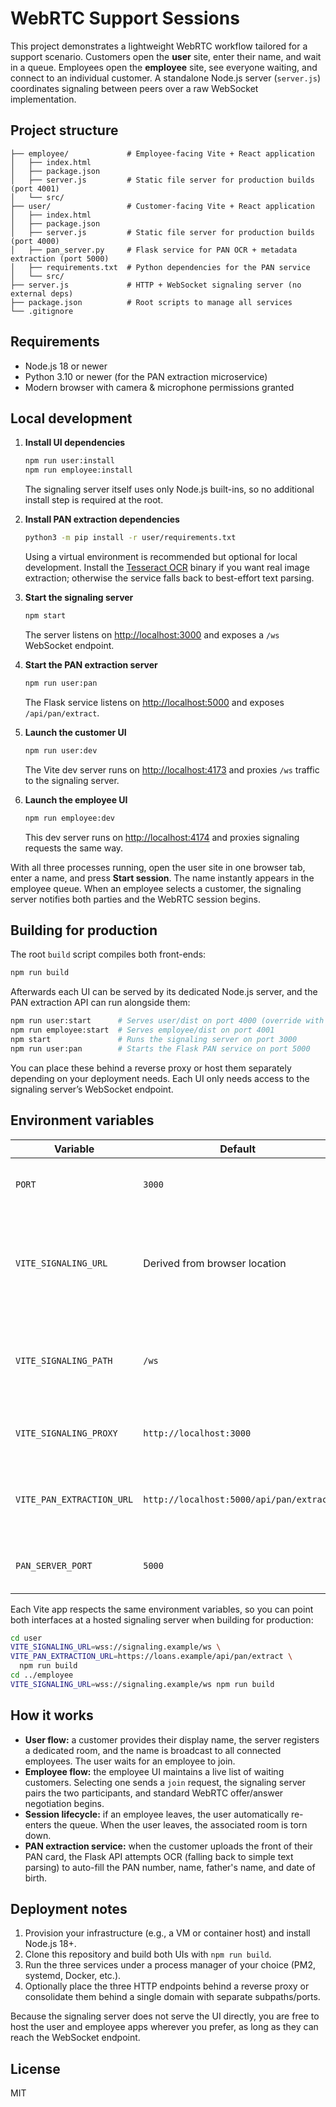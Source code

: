 # WebRTC Support Sessions

This project demonstrates a lightweight WebRTC workflow tailored for a support scenario. Customers open the **user** site, enter their name, and wait in a queue. Employees open the **employee** site, see everyone waiting, and connect to an individual customer. A standalone Node.js server (`server.js`) coordinates signaling between peers over a raw WebSocket implementation.

## Project structure

```
├── employee/             # Employee-facing Vite + React application
│   ├── index.html
│   ├── package.json
│   ├── server.js         # Static file server for production builds (port 4001)
│   └── src/
├── user/                 # Customer-facing Vite + React application
│   ├── index.html
│   ├── package.json
│   ├── server.js         # Static file server for production builds (port 4000)
│   ├── pan_server.py     # Flask service for PAN OCR + metadata extraction (port 5000)
│   ├── requirements.txt  # Python dependencies for the PAN service
│   └── src/
├── server.js             # HTTP + WebSocket signaling server (no external deps)
├── package.json          # Root scripts to manage all services
└── .gitignore
```

## Requirements

- Node.js 18 or newer
- Python 3.10 or newer (for the PAN extraction microservice)
- Modern browser with camera & microphone permissions granted

## Local development

1. **Install UI dependencies**

   ```bash
   npm run user:install
   npm run employee:install
   ```

   The signaling server itself uses only Node.js built-ins, so no additional install step is required at the root.

2. **Install PAN extraction dependencies**

   ```bash
   python3 -m pip install -r user/requirements.txt
   ```

   Using a virtual environment is recommended but optional for local development. Install the [Tesseract OCR](https://github.com/tesseract-ocr/tesseract) binary if you want real image extraction; otherwise the service falls back to best-effort text parsing.

3. **Start the signaling server**

   ```bash
   npm start
   ```

   The server listens on [http://localhost:3000](http://localhost:3000) and exposes a `/ws` WebSocket endpoint.

4. **Start the PAN extraction server**

   ```bash
   npm run user:pan
   ```

   The Flask service listens on [http://localhost:5000](http://localhost:5000) and exposes `/api/pan/extract`.

5. **Launch the customer UI**

   ```bash
   npm run user:dev
   ```

   The Vite dev server runs on [http://localhost:4173](http://localhost:4173) and proxies `/ws` traffic to the signaling server.

6. **Launch the employee UI**

   ```bash
   npm run employee:dev
   ```

   This dev server runs on [http://localhost:4174](http://localhost:4174) and proxies signaling requests the same way.

With all three processes running, open the user site in one browser tab, enter a name, and press **Start session**. The name instantly appears in the employee queue. When an employee selects a customer, the signaling server notifies both parties and the WebRTC session begins.

## Building for production

The root `build` script compiles both front-ends:

```bash
npm run build
```

Afterwards each UI can be served by its dedicated Node.js server, and the PAN extraction API can run alongside them:

```bash
npm run user:start      # Serves user/dist on port 4000 (override with PORT)
npm run employee:start  # Serves employee/dist on port 4001
npm start               # Runs the signaling server on port 3000
npm run user:pan        # Starts the Flask PAN service on port 5000
```

You can place these behind a reverse proxy or host them separately depending on your deployment needs. Each UI only needs access to the signaling server’s WebSocket endpoint.

## Environment variables

| Variable | Default | Scope | Purpose |
| --- | --- | --- | --- |
| `PORT` | `3000` | Root `server.js` | Port for the WebSocket signaling server. |
| `VITE_SIGNALING_URL` | Derived from browser location | User + Employee apps | Override the full WebSocket URL when building for a remote signaling host. |
| `VITE_SIGNALING_PATH` | `/ws` | User + Employee apps | Customize the path segment appended to the inferred signaling URL. |
| `VITE_SIGNALING_PROXY` | `http://localhost:3000` | User + Employee dev servers | Proxy target for `/ws` traffic during development. |
| `VITE_PAN_EXTRACTION_URL` | `http://localhost:5000/api/pan/extract` | User app | HTTP endpoint for the Flask PAN extraction API. |
| `PAN_SERVER_PORT` | `5000` | `user/pan_server.py` | Port where the Flask service listens. |

Each Vite app respects the same environment variables, so you can point both interfaces at a hosted signaling server when building for production:

```bash
cd user
VITE_SIGNALING_URL=wss://signaling.example/ws \
VITE_PAN_EXTRACTION_URL=https://loans.example/api/pan/extract \
  npm run build
cd ../employee
VITE_SIGNALING_URL=wss://signaling.example/ws npm run build
```

## How it works

- **User flow:** a customer provides their display name, the server registers a dedicated room, and the name is broadcast to all connected employees. The user waits for an employee to join.
- **Employee flow:** the employee UI maintains a live list of waiting customers. Selecting one sends a `join` request, the signaling server pairs the two participants, and standard WebRTC offer/answer negotiation begins.
- **Session lifecycle:** if an employee leaves, the user automatically re-enters the queue. When the user leaves, the associated room is torn down.
- **PAN extraction service:** when the customer uploads the front of their PAN card, the Flask API attempts OCR (falling back to simple text parsing) to auto-fill the PAN number, name, father's name, and date of birth.

## Deployment notes

1. Provision your infrastructure (e.g., a VM or container host) and install Node.js 18+.
2. Clone this repository and build both UIs with `npm run build`.
3. Run the three services under a process manager of your choice (PM2, systemd, Docker, etc.).
4. Optionally place the three HTTP endpoints behind a reverse proxy or consolidate them behind a single domain with separate subpaths/ports.

Because the signaling server does not serve the UI directly, you are free to host the user and employee apps wherever you prefer, as long as they can reach the WebSocket endpoint.

## License

MIT
